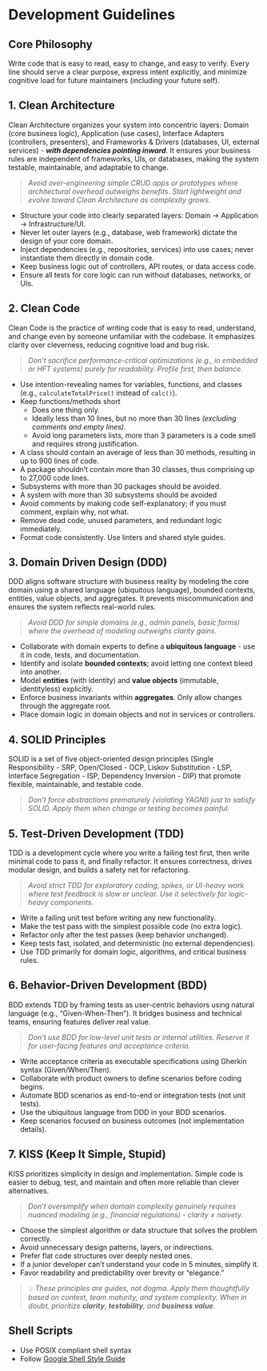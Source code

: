 # Development Guidelines

## Core Philosophy
Write code that is easy to read, easy to change, and easy to verify.
Every line should serve a clear purpose, express intent explicitly, and minimize cognitive load for future maintainers (including your future self).

## 1. Clean Architecture
Clean Architecture organizes your system into concentric layers: Domain (core business logic), Application (use cases), Interface Adapters (controllers, presenters), and Frameworks & Drivers (databases, UI, external services) - **_with dependencies pointing inward_**. It ensures your business rules are independent of frameworks, UIs, or databases, making the system testable, maintainable, and adaptable to change.

> _Avoid over-engineering simple CRUD apps or prototypes where architectural overhead outweighs benefits. Start lightweight and evolve toward Clean Architecture as complexity grows._

* Structure your code into clearly separated layers: Domain → Application → Infrastructure/UI. 
* Never let outer layers (e.g., database, web framework) dictate the design of your core domain. 
* Inject dependencies (e.g., repositories, services) into use cases; never instantiate them directly in domain code. 
* Keep business logic out of controllers, API routes, or data access code. 
* Ensure all tests for core logic can run without databases, networks, or UIs.

## 2. Clean Code
Clean Code is the practice of writing code that is easy to read, understand, and change even by someone unfamiliar with the codebase. It emphasizes clarity over cleverness, reducing cognitive load and bug risk.

> _Don’t sacrifice performance-critical optimizations (e.g., in embedded or HFT systems) purely for readability. Profile first, then balance._

* Use intention-revealing names for variables, functions, and classes (e.g., `calculateTotalPrice()` instead of `calc()`).
* Keep functions/methods short
  * Does one thing only.
  * Ideally less than 10 lines, but no more than 30 lines _(excluding comments and empty lines)_.
  * Avoid long parameters lists, more than 3 parameters is a code smell and requires strong justification.
* A class should contain an average of less than 30 methods, resulting in up to 900 lines of code.
* A package shouldn’t contain more than 30 classes, thus comprising up to 27,000 code lines.
* Subsystems with more than 30 packages should be avoided.
* A system with more than 30 subsystems should be avoided
* Avoid comments by making code self-explanatory; if you must comment, explain why, not what.
* Remove dead code, unused parameters, and redundant logic immediately.
* Format code consistently. Use linters and shared style guides.

## 3. Domain Driven Design (DDD)
DDD aligns software structure with business reality by modeling the core domain using a shared language (ubiquitous language), bounded contexts, entities, value objects, and aggregates. It prevents miscommunication and ensures the system reflects real-world rules.

> _Avoid DDD for simple domains (e.g., admin panels, basic forms) where the overhead of modeling outweighs clarity gains._

* Collaborate with domain experts to define a **ubiquitous language** - use it in code, tests, and documentation.
* Identify and isolate **bounded contexts**; avoid letting one context bleed into another. 
* Model **entities** (with identity) and **value objects** (immutable, identityless) explicitly.
* Enforce business invariants within **aggregates**. Only allow changes through the aggregate root.
* Place domain logic in domain objects and not in services or controllers.

## 4. SOLID Principles
SOLID is a set of five object-oriented design principles (Single Responsibility - SRP, Open/Closed - OCP, Liskov Substitution - LSP, Interface Segregation - ISP, Dependency Inversion - DIP) that promote flexible, maintainable, and testable code.

> _Don’t force abstractions prematurely (violating YAGNI) just to satisfy SOLID. Apply them when change or testing becomes painful._

## 5. Test-Driven Development (TDD)
TDD is a development cycle where you write a failing test first, then write minimal code to pass it, and finally refactor. It ensures correctness, drives modular design, and builds a safety net for refactoring.

> _Avoid strict TDD for exploratory coding, spikes, or UI-heavy work where test feedback is slow or unclear. Use it selectively for logic-heavy components._

* Write a failing unit test before writing any new functionality.
* Make the test pass with the simplest possible code (no extra logic).
* Refactor only after the test passes (keep behavior unchanged).
* Keep tests fast, isolated, and deterministic (no external dependencies).
* Use TDD primarily for domain logic, algorithms, and critical business rules.

## 6. Behavior-Driven Development (BDD)
BDD extends TDD by framing tests as user-centric behaviors using natural language (e.g., “Given-When-Then”). It bridges business and technical teams, ensuring features deliver real value.

> _Don’t use BDD for low-level unit tests or internal utilities. Reserve it for user-facing features and acceptance criteria._

* Write acceptance criteria as executable specifications using Gherkin syntax (Given/When/Then).
* Collaborate with product owners to define scenarios before coding begins.
* Automate BDD scenarios as end-to-end or integration tests (not unit tests).
* Use the ubiquitous language from DDD in your BDD scenarios.
* Keep scenarios focused on business outcomes (not implementation details).

## 7. KISS (Keep It Simple, Stupid)
KISS prioritizes simplicity in design and implementation. Simple code is easier to debug, test, and maintain and often more reliable than clever alternatives.

> _Don’t oversimplify when domain complexity genuinely requires nuanced modeling (e.g., financial regulations) - clarity ≠ naivety._

* Choose the simplest algorithm or data structure that solves the problem correctly.
* Avoid unnecessary design patterns, layers, or indirections.
* Prefer flat code structures over deeply nested ones.
* If a junior developer can’t understand your code in 5 minutes, simplify it.
* Favor readability and predictability over brevity or “elegance.”

> 💡 _These principles are guides, not dogma. Apply them thoughtfully based on context, team maturity, and system complexity. When in doubt, prioritize **clarity**, **testability**, and **business value**._

## Shell Scripts
* Use POSIX compliant shell syntax
* Follow [Google Shell Style Guide](https://google.github.io/styleguide/shell.xml)
